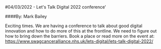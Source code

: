#04/03/2022 - Let's Talk Digital 2022 conference'

####By: Mark Bailey

Exciting times. We are having a conference to talk about good digital innovation and how to do more of this at the frontline. We need to figure out how to bring down the barriers. Book a place or read more on the event at: https://www.swagcanceralliance.nhs.uk/lets-digital/lets-talk-digital-2022/